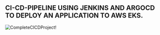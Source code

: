 ## CI-CD-PIPELINE USING JENKINS AND ARGOCD TO DEPLOY AN APPLICATION TO AWS EKS.
![CompleteCICDProject!](https://miro.medium.com/v2/resize:fit:1400/format:webp/1*xoHDZVJWsYN10E_DZyN8wA.png) 
